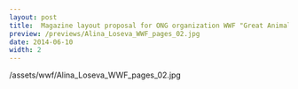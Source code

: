 ```yaml
---
layout: post
title:  Magazine layout proposal for ONG organization WWF "Great Animals"
preview: /previews/Alina_Loseva_WWF_pages_02.jpg
date: 2014-06-10
width: 2
---
```

/assets/wwf/Alina_Loseva_WWF_pages_02.jpg
